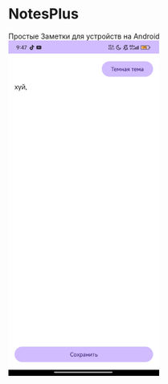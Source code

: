# NotesPlus
Простые Заметки для устройств на Android
<img src='Screenshot_2025-03-10-09-47-39-092_com.plushik.notesplus.jpg' width='300'>
